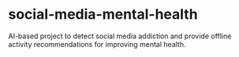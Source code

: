 # social-media-mental-health
AI-based project to detect social media addiction and provide offline activity recommendations for improving mental health.
